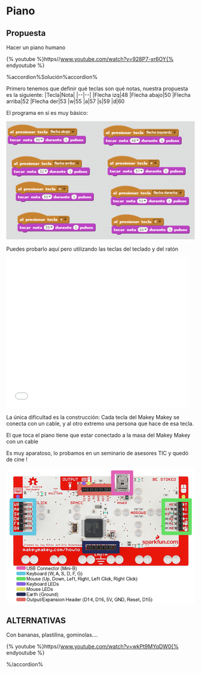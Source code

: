 
# Piano

## Propuesta

Hacer un piano humano

{% youtube %}https//www.youtube.com/watch?v=928P7-xr6OY{% endyoutube %}


%accordion%Solución%accordion%

Primero tenemos que definir qué teclas son qué notas, nuestra propuesta es la siguiente:
|Tecla|Nota|
|--|--|
|Flecha izq|48
|Flecha abajo|50
|Flecha arriba|52
|Flecha der|53
|w|55
|a|57
|s|59
|d|60

El programa en sí es muy básico:

![](img/2016-10-01_08_15_11-PIANO_en_Scratch.png)

Puedes probarlo aquí pero utilizando las teclas del teclado y del ratón

<iframe width="485" height="402" allowtransparency="true" src="//scratch.mit.edu/projects/embed/123624393/?autostart=false" frameborder="0" allowfullscreen=""></iframe>



La única dificultad es la construcción: Cada tecla del Makey Makey se conecta con un cable, y al otro extremo una persona que hace de esa tecla.

El que toca el piano tiene que estar conectado a la masa del Makey Makey con un cable

Es muy aparatoso, lo probamos en un seminario de asesores TIC y quedó de cine !

![](img/52e94391ce395fb9278b4567.png)
## ALTERNATIVAS

Con bananas, plastilina, gominolas....

{% youtube %}https//www.youtube.com/watch?v=wkPt9MYqDW0{% endyoutube %}

%/accordion%


